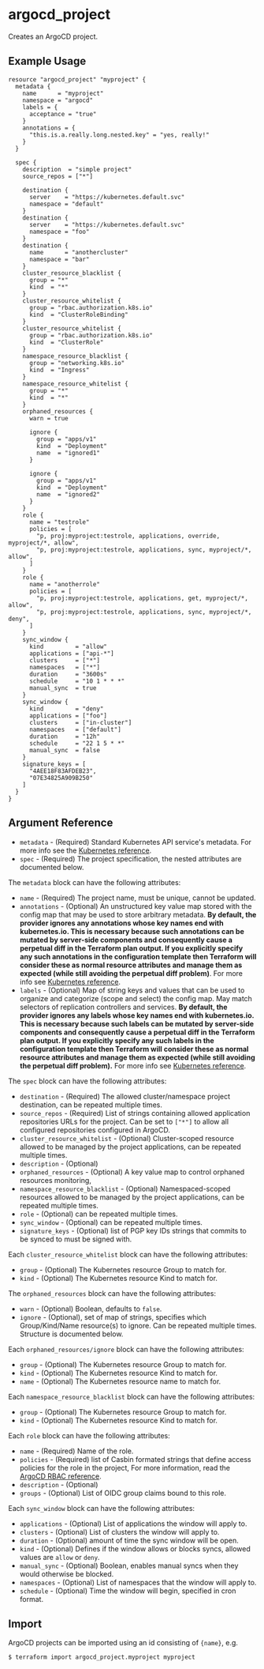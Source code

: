 # argocd_project

Creates an ArgoCD project.

## Example Usage

```hcl
resource "argocd_project" "myproject" {
  metadata {
    name      = "myproject"
    namespace = "argocd"
    labels = {
      acceptance = "true"
    }
    annotations = {
      "this.is.a.really.long.nested.key" = "yes, really!"
    }
  }

  spec {
    description  = "simple project"
    source_repos = ["*"]

    destination {
      server    = "https://kubernetes.default.svc"
      namespace = "default"
    }
    destination {
      server    = "https://kubernetes.default.svc"
      namespace = "foo"
    }
    destination {
      name      = "anothercluster"
      namespace = "bar"
    }
    cluster_resource_blacklist {
      group = "*"
      kind  = "*"
    }
    cluster_resource_whitelist {
      group = "rbac.authorization.k8s.io"
      kind  = "ClusterRoleBinding"
    }
    cluster_resource_whitelist {
      group = "rbac.authorization.k8s.io"
      kind  = "ClusterRole"
    }
    namespace_resource_blacklist {
      group = "networking.k8s.io"
      kind  = "Ingress"
    }
    namespace_resource_whitelist {
      group = "*"
      kind  = "*"
    }
    orphaned_resources {
      warn = true

      ignore {
        group = "apps/v1"
        kind  = "Deployment"
        name  = "ignored1"
      }

      ignore {
        group = "apps/v1"
        kind  = "Deployment"
        name  = "ignored2"
      }
    }
    role {
      name = "testrole"
      policies = [
        "p, proj:myproject:testrole, applications, override, myproject/*, allow",
        "p, proj:myproject:testrole, applications, sync, myproject/*, allow",
      ]
    }
    role {
      name = "anotherrole"
      policies = [
        "p, proj:myproject:testrole, applications, get, myproject/*, allow",
        "p, proj:myproject:testrole, applications, sync, myproject/*, deny",
      ]
    }
    sync_window {
      kind         = "allow"
      applications = ["api-*"]
      clusters     = ["*"]
      namespaces   = ["*"]
      duration     = "3600s"
      schedule     = "10 1 * * *"
      manual_sync  = true
    }
    sync_window {
      kind         = "deny"
      applications = ["foo"]
      clusters     = ["in-cluster"]
      namespaces   = ["default"]
      duration     = "12h"
      schedule     = "22 1 5 * *"
      manual_sync  = false
    }
    signature_keys = [
      "4AEE18F83AFDEB23",
      "07E34825A909B250"
    ]
  }
}

```

## Argument Reference

* `metadata` - (Required) Standard Kubernetes API service's metadata. For more info see the [Kubernetes reference](https://github.com/kubernetes/community/blob/master/contributors/devel/sig-architecture/api-conventions.md#metadata).
* `spec` - (Required) The project specification, the nested attributes are documented below.

The `metadata` block can have the following attributes:

* `name` - (Required) The project name, must be unique, cannot be updated.
* `annotations` - (Optional) An unstructured key value map stored with the config map that may be used to store arbitrary metadata. **By default, the provider ignores any annotations whose key names end with kubernetes.io. This is necessary because such annotations can be mutated by server-side components and consequently cause a perpetual diff in the Terraform plan output. If you explicitly specify any such annotations in the configuration template then Terraform will consider these as normal resource attributes and manage them as expected (while still avoiding the perpetual diff problem)**. For more info see [Kubernetes reference](https://kubernetes.io/docs/concepts/overview/working-with-objects/annotations/).
* `labels` - (Optional) Map of string keys and values that can be used to organize and categorize (scope and select) the config map. May match selectors of replication controllers and services. **By default, the provider ignores any labels whose key names end with kubernetes.io. This is necessary because such labels can be mutated by server-side components and consequently cause a perpetual diff in the Terraform plan output. If you explicitly specify any such labels in the configuration template then Terraform will consider these as normal resource attributes and manage them as expected (while still avoiding the perpetual diff problem).** For more info see [Kubernetes reference](https://kubernetes.io/docs/concepts/overview/working-with-objects/labels/).

The `spec` block can have the following attributes:

* `destination` - (Required) The allowed cluster/namespace project destination, can be repeated multiple times. 
* `source_repos` - (Required) List of strings containing allowed application repositories URLs for the project. Can be set to `["*"]` to allow all configured repositories configured in ArgoCD.
* `cluster_resource_whitelist` - (Optional) Cluster-scoped resource allowed to be managed by the project applications, can be repeated multiple times. 
* `description` - (Optional)
* `orphaned_resources` - (Optional) A key value map to control orphaned resources monitoring, 
* `namespace_resource_blacklist` - (Optional) Namespaced-scoped resources allowed to be managed by the project applications, can be repeated multiple times. 
* `role` - (Optional) can be repeated multiple times. 
* `sync_window` - (Optional) can be repeated multiple times. 
* `signature_keys` - (Optional) list of PGP key IDs strings that commits to be synced to must be signed with.

Each `cluster_resource_whitelist` block can have the following attributes:
* `group` - (Optional) The Kubernetes resource Group to match for.
* `kind` - (Optional) The Kubernetes resource Kind to match for.

The `orphaned_resources` block can have the following attributes:
* `warn` - (Optional) Boolean, defaults to `false`.
* `ignore` - (Optional), set of map of strings, specifies which Group/Kind/Name resource(s) to ignore. Can be repeated multiple times. Structure is documented below.

Each `orphaned_resources/ignore` block can have the following attributes:
* `group` - (Optional) The Kubernetes resource Group to match for.
* `kind` - (Optional) The Kubernetes resource Kind to match for.
* `name` - (Optional) The Kubernetes resource name to match for.

Each `namespace_resource_blacklist` block can have the following attributes:
* `group` - (Optional) The Kubernetes resource Group to match for.
* `kind` - (Optional) The Kubernetes resource Kind to match for.

Each `role` block can have the following attributes:
* `name` - (Required) Name of the role.
* `policies` - (Required) list of Casbin formated strings that define access policies for the role in the project, For more information, read the [ArgoCD RBAC reference](https://argoproj.github.io/argo-cd/operator-manual/rbac/#rbac-permission-structure).
* `description` - (Optional)
* `groups` - (Optional) List of OIDC group claims bound to this role.

Each `sync_window` block can have the following attributes:
* `applications` - (Optional) List of applications the window will apply to.
* `clusters` - (Optional) List of clusters the window will apply to.
* `duration` - (Optional) amount of time the sync window will be open.
* `kind` - (Optional) Defines if the window allows or blocks syncs, allowed values are `allow` or `deny`.
* `manual_sync` - (Optional) Boolean, enables manual syncs when they would otherwise be blocked.
* `namespaces` - (Optional) List of namespaces that the window will apply to.
* `schedule` - (Optional) Time the window will begin, specified in cron format.


## Import

ArgoCD projects can be imported using an id consisting of `{name}`, e.g.
```
$ terraform import argocd_project.myproject myproject
```
